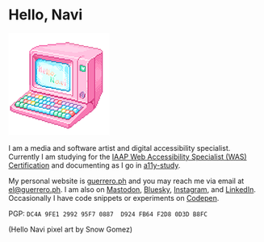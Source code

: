 # Hello, Navi

![Colourful computer terminal with the text "Hello Navi" on screen](hello_navi.png)

I am a media and software artist and digital accessibility specialist. Currently I am studying for the [IAAP Web Accessibility Specialist (WAS) Certification](https://www.accessibilityassociation.org/s/wascertification) and documenting as I go in [a11y-study](https://github.com/mylonelycomputer/a11y-study).

My personal website is [guerrero.ph](https://guerrero.ph) and you may reach me via email at el@guerrero.ph. I am also on [Mastodon](https://merveilles.town/@knights), [Bluesky](https://knights.bsky.social/), [Instagram](https://instagram.com/mylonelycomputer), and [LinkedIn](https://www.linkedin.com/in/el-guerrero/). Occasionally I have code snippets or experiments on [Codepen](https://codepen.io/mylonelycomputer).

PGP: `DC4A 9FE1 2992 95F7 0887  D924 FB64 F2D8 0D3D B8FC`

(Hello Navi pixel art by Snow Gomez)
